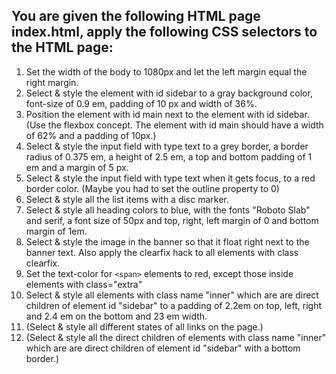 ## You are given the following HTML page index.html, apply the following CSS selectors to the HTML page:


1. Set the width of the body to 1080px and let the left margin equal the right margin.
2. Select & style the element with id sidebar to a gray background color, font-size of 0.9 em, padding of 10 px and width of 36%.
3. Position the  element with id main next to the element with id sidebar. (Use the flexbox concept. The element with id main should have a width of 62% and a padding of 10px.)
4. Select & style the input field with type text to a grey border, a border radius of 0.375 em, a height of 2.5 em, a top and bottom padding of 1 em and a margin of 5 px.
5. Select & style the input field with type text when it gets focus, to a red border color. (Maybe you had to set the outline property to 0)
6. Select & style all the list items with a disc marker. 
7. Select & style all heading colors to blue, with the fonts "Roboto Slab" and serif, a font size of 50px and top, right, left margin of 0 and bottom margin of 1em.
8. Select & style the image in the banner so that it float right next to the banner text. Also apply the clearfix hack to all elements with class clearfix.
9. Set the text-color for `<span>` elements to red, except those inside elements with class="extra"
10. Select & style all elements with class name "inner" which are are direct children of element id "sidebar" to a padding of 2.2em on top, left, right and 2.4 em on the bottom and 23 em width.
11. (Select & style all different states of all links on the page.)
12. (Select & style all the direct children of elements with class name "inner" which are are direct children of element id "sidebar" with a bottom border.)